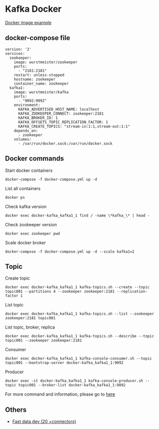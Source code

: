 # Kafka Docker
[Docker image example](https://github.com/wurstmeister/kafka-docker/blob/master/Dockerfile)

## docker-compose file

```
version: '2'
services:
  zookeeper:
    image: wurstmeister/zookeeper
    ports:
      - "2181:2181"
    restart: unless-stopped
    hostname: zookeeper
    container_name: zookeeper
  kafka1:
    image: wurstmeister/kafka
    ports:
      - "9092:9092"
    environment:
      KAFKA_ADVERTISED_HOST_NAME: localhost
      KAFKA_ZOOKEEPER_CONNECT: zookeeper:2181
      KAFKA_BROKER_ID: 1
      KAFKA_OFFSETS_TOPIC_REPLICATION_FACTOR: 1
      KAFKA_CREATE_TOPICS: "stream-in:1:1,stream-out:1:1"
    depends_on:
      - zookeeper
    volumes:
      - /var/run/docker.sock:/var/run/docker.sock

```

## Docker commands

Start docker containers
```
docker-compose -f docker-compose.yml up -d
```

List all containers
```
docker ps
```

Check kafka version

```
docker exec docker-kafka_kafka1_1 find / -name \*kafka_\* | head -
```

Check zookeeper version
```
docker exec zookeeper pwd
```

Scale docker broker
```
docker-compose -f docker-compose.yml up -d --scale kafka1=2
```

## Topic



Create topic
```
docker exec docker-kafka_kafka1_1 kafka-topics.sh --create --topic topic001 --partitions 4 --zookeeper zookeeper:2181 --replication-factor 1
```

List topic
```
docker exec docker-kafka_kafka1_1 kafka-topics.sh --list --zookeeper zookeeper:2181 topic001
```

List topic, broker, replica
```
docker exec docker-kafka_kafka1_1 kafka-topics.sh --describe --topic topic001 --zookeeper zookeeper:2181
```

Consumer
```
docker exec docker-kafka_kafka1_1 kafka-console-consumer.sh --topic topic001 --bootstrap-server docker-kafka_kafka1_1:9092
```

Producer
```
docker exec -it docker-kafka_kafka1_1 kafka-console-producer.sh --topic topic001 --broker-list docker-kafka_kafka1_1:9092
```

For more command and information, please go to [here](https://hub.docker.com/r/wurstmeister/kafka/)


## Others
- [Fast data dev (20 +connectors)](https://github.com/lensesio/fast-data-dev/wiki)

